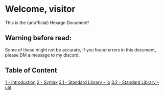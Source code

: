 # Welcome, visitor
This is the (unofficial) Hexagn Document!

## Warning before read:
Some of these might not be accurate, if you found errors in this document, please DM a message to my discord.

## Table of Content
[1 - Introduction](1.html)
[2 - Syntax](2.html)
[3.1 - Standard Library - io](3-1.html)
[3.2 - Standard Library - util](3-2.html)